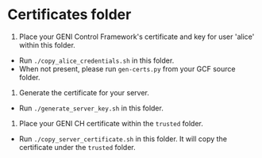Certificates folder
===================

1. Place your GENI Control Framework's certificate and key for user 'alice' within this folder.
  * Run `./copy_alice_credentials.sh` in this folder.
  * When not present, please run `gen-certs.py` from your GCF source folder.

1. Generate the certificate for your server.
  * Run `./generate_server_key.sh` in this folder.

1. Place your GENI CH certificate within the `trusted` folder.
  * Run `./copy_server_certificate.sh` in this folder. It will copy the certificate under the `trusted` folder.
